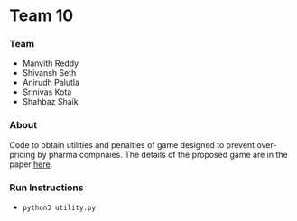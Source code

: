 # Team 10
### Team
- Manvith Reddy
- Shivansh Seth
- Anirudh Palutla
- Srinivas Kota
- Shahbaz Shaik

### About
Code to obtain utilities and penalties of game designed to prevent over-pricing by pharma compnaies. The details of the proposed game are in the paper [here](./paper.pdf).

### Run Instructions
- ```python3 utility.py```